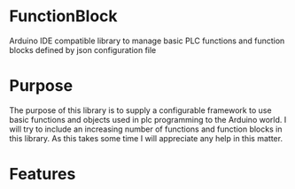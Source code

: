# FunctionBlock
Arduino IDE compatible library to manage basic PLC functions and function blocks defined by json configuration file

# Purpose
The purpose of this library is to supply a configurable framework to use basic functions and objects used in plc programming to the Arduino world.
I will try to include an increasing number of functions and function blocks in this library. As this takes some time I will appreciate any help in this matter.

# Features
